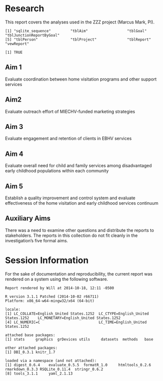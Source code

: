 Research
=================================================
This report covers the analyses used in the ZZZ project (Marcus Mark, PI).

<!--  Set the working directory to the repository's base directory; this assumes the report is nested inside of just one directory.-->


<!-- Set the report-wide options, and point to the external code file. -->

<!-- Load the packages.  Suppress the output when loading packages. --> 


<!-- Load any Global functions and variables declared in the R file.  Suppress the output. --> 


<!-- Declare any global functions specific to a Rmd output.  Suppress the output. --> 


<!-- Load the datasets.   -->

```
[1] "sqlite_sequence"         "tblAim"                  "tblGoal"                 "tblJunctionReportByGoal"
[5] "tblPerson"               "tblProject"              "tblReport"               "vewReport"              
```

```
[1] TRUE
```

<!-- Tweak the datasets.   -->


## Aim 1 
Evaluate coordination between home visitation programs and other support services 

## Aim2 
Evaluate outreach effort of MIECHV-funded marketing strategies 

## Aim 3 
Evaluate engagement and retention of clients in EBHV services 

## Aim 4 
Evaluate overall need for child and family services among disadvantaged early childhood populations within each community 

## Aim 5 
Establish a quality improvement and control system and evaluate effectiveness of the home visitation and early childhood services continuum 

## Auxiliary Aims 
There was a need to examine other questions and distribute the reports to stakeholders. The reports in this collection do not fit cleanly in the investigation’s five formal aims. 

# Session Information
For the sake of documentation and reproducibility, the current report was rendered on a system using the following software.


```
Report rendered by Will at 2014-10-18, 12:11 -0500
```

```
R version 3.1.1 Patched (2014-10-02 r66711)
Platform: x86_64-w64-mingw32/x64 (64-bit)

locale:
[1] LC_COLLATE=English_United States.1252  LC_CTYPE=English_United States.1252    LC_MONETARY=English_United States.1252
[4] LC_NUMERIC=C                           LC_TIME=English_United States.1252    

attached base packages:
[1] stats     graphics  grDevices utils     datasets  methods   base     

other attached packages:
[1] DBI_0.3.1 knitr_1.7

loaded via a namespace (and not attached):
[1] digest_0.6.4    evaluate_0.5.5  formatR_1.0     htmltools_0.2.6 rmarkdown_0.3.3 RSQLite_0.11.4  stringr_0.6.2  
[8] tools_3.1.1     yaml_2.1.13    
```
